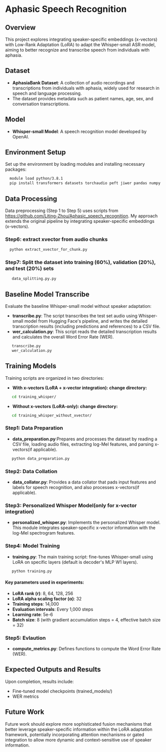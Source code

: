 # Aphasic Speech Recognition

## Overview
This project explores integrating speaker-specific embeddings (x-vectors) with Low-Rank Adaptation (LoRA) to adapt the Whisper-small ASR model, aiming to better recognize and transcribe speech from individuals with aphasia.

## Dataset
- **AphasiaBank Dataset**: A collection of audio recordings and transcriptions from individuals with aphasia, widely used for research in speech and language processing.
- The dataset provides metadata such as patient names, age, sex, and conversation transcriptions.

## Model
- **Whisper-small Model**: A speech recognition model developed by OpenAI.

## Environment Setup
Set up the environment by loading modules and installing necessary packages:
 ```bash
   module load python/3.8.1
   pip install transformers datasets torchaudio peft jiwer pandas numpy
 ```

## Data Processing
Data preprocessing (Step 1 to Step 5) uses scripts from https://github.com/Liting-Zhou/Aphasic_speech_recognition. My approach extends the original pipeline by integrating speaker-specific embeddings (x-vectors).
### Step6: extract xvector from audio chunks
 ```bash
   python extract_xvector_for_chunk.py
 ```
### Step7: Split the dataset into training (60%), validation (20%), and test (20%) sets
```bash
   data_splitting.py.py
 ```

## Baseline Model Transcribe
Evaluate the baseline Whisper-small model without speaker adaptation:
- **transcribe.py**: The script transcribes the test set audio using Whisper-small model from Hugging Face's pipeline, and writes the detailed transcription results (including predictions and references) to a CSV file.
- **wer_calculation.py**: This script reads the detailed transcription results and calculates the overall Word Error Rate (WER).
```bash
   transcribe.py
   wer_calculation.py
 ```

## Training Models 
Training scripts are organized in two directories:
- **With x-vectors (LoRA + x-vector integration): change directory:**
```bash
   cd training_whisper/
 ```
- **Without x-vectors (LoRA-only): change directory:**
```bash
   cd training_whisper_without_xvector/
 ```

### Step1:  Data Preparation
- **data_preparation.py**:Prepares and processes the dataset by reading a CSV file, loading audio files, extracting log-Mel features, and parsing x-vectors(if applicable).
```bash
   python data_preparation.py
 ```
### Step2: Data Collation
- **data_collator.py**: Provides a data collator that pads input features and labels for speech recognition, and also processes x-vectors(if applicable).
  
### Step3: Personalized Whisper Model(only for x-vector integration)
- **personalized_whisper.py**: Implements the personalized Whisper model. This module integrates speaker-specific x-vector information with the log-Mel spectrogram features.
  
### Step4: Model Training 
- **training.py**: The main training script: fine-tunes Whisper-small using LoRA on specific layers (default is decoder's MLP W1 layers).
```bash
   python training.py
 ```
#### Key parameters used in experiments:
- **LoRA rank (r)**: 8, 64, 128, 256
- **LoRA alpha scaling factor (α)**: 32
- **Training steps**: 14,000
- **Evaluation intervals**: Every 1,000 steps
- **Learning rate**: 5e-6
- **Batch size**: 8 (with gradient accumulation steps = 4, effective batch size = 32)

### Step5: Evlaution
- **compute_metrics.py**: Defines functions to compute the Word Error Rate (WER).

## Expected Outputs and Results
Upon completion, results include:
- Fine-tuned model checkpoints (trained_models/)
- WER metrics

## Future Work
Future work should explore more sophisticated fusion mechanisms that better leverage speaker-specific information within the LoRA adaptation framework, potentially incorporating attention mechanisms or gated integration to allow more dynamic and context-sensitive use of speaker information.


